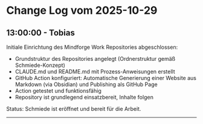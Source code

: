# Change Log vom 2025-10-29

## 13:00:00 - Tobias

Initiale Einrichtung des Mindforge Work Repositories abgeschlossen:

- Grundstruktur des Repositories angelegt (Ordnerstruktur gemäß Schmiede-Konzept)
- CLAUDE.md und README.md mit Prozess-Anweisungen erstellt
- GitHub Action konfiguriert: Automatische Generierung einer Website aus Markdown (via Obsidian) und Publishing als GitHub Page
- Action getestet und funktionsfähig
- Repository ist grundlegend einsatzbereit, Inhalte folgen

Status: Schmiede ist eröffnet und bereit für die Arbeit.

---
